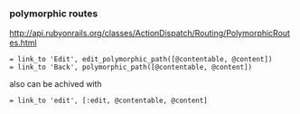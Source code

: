
### polymorphic routes

http://api.rubyonrails.org/classes/ActionDispatch/Routing/PolymorphicRoutes.html


    = link_to 'Edit', edit_polymorphic_path([@contentable, @content])
    = link_to 'Back', polymorphic_path([@contentable, @content])

also can be achived with 

    = link_to 'edit', [:edit, @contentable, @content]
